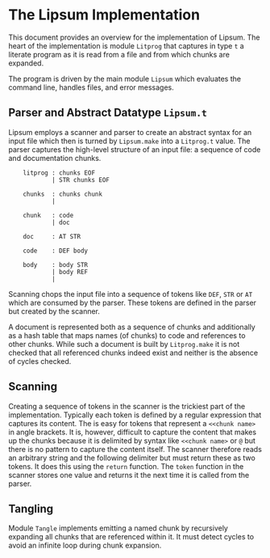 
# The Lipsum Implementation

This document provides an overview for the implementation of Lipsum. The
heart of the implementation is module `Litprog` that captures in type `t` a
literate program as it is read from a file and from which chunks are
expanded.

The program is driven by the main module `Lipsum` which evaluates the
command line, handles files, and error messages.

## Parser and Abstract Datatype `Lipsum.t`

Lipsum employs a scanner and parser to create an abstract syntax for an
input file which then is turned by `Lipsum.make` into a `Litprog.t` value.
The parser captures the high-level structure of an input file: a sequence
of code and documentation chunks. 


        litprog : chunks EOF
                | STR chunks EOF

        chunks  : chunks chunk
                |

        chunk   : code
                | doc

        doc     : AT STR

        code    : DEF body

        body    : body STR
                | body REF
                |

Scanning chops the input file into a sequence of tokens like `DEF`, `STR`
or `AT` which are consumed by the parser. These tokens are defined in the
parser but created by the scanner.

A document is represented both as a sequence of chunks and additionally as
a hash table that maps names (of chunks) to code and references to other
chunks.  While such a document is built by `Litprog.make` it is not checked
that all referenced chunks indeed exist and neither is the absence of
cycles checked.

## Scanning

Creating a sequence of tokens in the scanner is the trickiest part of the
implementation. Typically each token is defined by a regular expression
that captures its content. The is easy for tokens that represent a `<<chunk
name>` in angle brackets. It is, however, difficult to capture the content
that makes up the chunks because it is delimited by syntax like `<<chunk
name>` or `@` but there is no pattern to capture the content itself. The
scanner therefore reads an arbitrary string and the following delimiter but
must return these as two tokens. It does this using the `return` function.
The `token` function in the scanner stores one value and returns it the
next time it is called from the parser.

## Tangling 

Module `Tangle` implements emitting a named chunk by recursively expanding
all chunks that are referenced within it. It must detect cycles to avoid an
infinite loop during chunk expansion.
